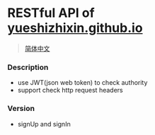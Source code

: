 # RESTful API of [yueshizhixin.github.io](https://yueshizhixin.github.io)

>[简体中文](README.md)

### Description
- use JWT(json web token) to check authority
- support check http request headers

### Version
- signUp and signIn


